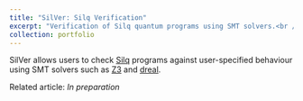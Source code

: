```yaml
---
title: "SilVer: Silq Verification"
excerpt: "Verification of Silq quantum programs using SMT solvers.<br /><img src='/images/siver.png'>"
collection: portfolio
---
```


SilVer allows users to check [Silq](https://silq.ethz.ch/) programs against user-specified behaviour using SMT solvers such as [Z3](https://github.com/Z3Prover/z3) and [dreal](http://dreal.github.io/).

Related article: *In preparation*
